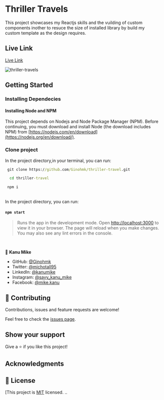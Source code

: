 # Thriller Travels

This project showcases my Reactjs skills and the vuilding of custom components inother to resuce the size of installed library by build my custom template as the design requires.

## Live Link

[Live Link](https://thriller-travel.vercel.app/)

![thriller-travels](https://github.com/Ginohmk/thriller-travel/assets/58771507/387c0801-566d-47e3-9195-b1e6792430cb)

## Getting Started

### Installing Dependecies

#### Installing Node and NPM

This project depends on Nodejs and Node Package Manager (NPM). Before continuing, you must download and install Node (the download includes NPM) from [https://nodejs.com/en/download](https://nodejs.org/en/download/).

### Clone project

In the project directory,in your terminal, you can run:

```cmd
 git clone https://github.com/Ginohmk/thriller-travel.git
```

```cmd
  cd thriller-travel
```

```cmd
 npm i
```

<br>
In the project directory, you can run:

#### `npm start`

> Runs the app in the development mode. Open [http://localhost:3000](http://localhost:3000) to view it in your browser. The page will reload when you make changes. You may also see any lint errors in the console.

<br>

👤 **Kanu Mike**

- GitHub: [@Ginohmk](https://github.com/Ginohmk)
- Twitter: [@michotall95](https://www.twitter.com/michotall95)
- LinkedIn: [@kanumike](https://www.linkedin.com/in/kanu-mike-dev/)
- Instagram: [@savy_kanu_mike](https/instagram.com/savy_kanu_mike)
- Facebook: [@mike.kanu](https://www.facebook.com/mike.kanu)

## 🤝 Contributing

Contributions, issues and feature requests are welcome!

Feel free to check the [issues page](https://github.com/Ginohmk/thriller-travel/issues).

## Show your support

Give a ⭐️ if you like this project!

## Acknowledgments

## 📝 License

[This project is [MIT](https://github.com/Ginohmk/thriller-travel/blob/dev/LICENSE) licensed.
..
